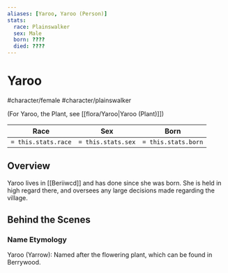 ```yaml
---
aliases: [Yaroo, Yaroo (Person)]
stats:
  race: Plainswalker
  sex: Male
  born: ????
  died: ????
---
```


# Yaroo
#character/female #character/plainswalker

(For Yaroo, the Plant, see [[flora/Yaroo|Yaroo (Plant)]])

Race | Sex | Born
-----|-----|-----
`= this.stats.race` | `= this.stats.sex` | `= this.stats.born` | `= this.stats.died`

## Overview
Yaroo lives in [[Beriiwcd]] and has done since she was born. She is held in high regard there, and oversees any large decisions made regarding the village.

## Behind the Scenes
### Name Etymology
Yaroo (Yarrow): Named after the flowering plant, which can be found in Berrywood.